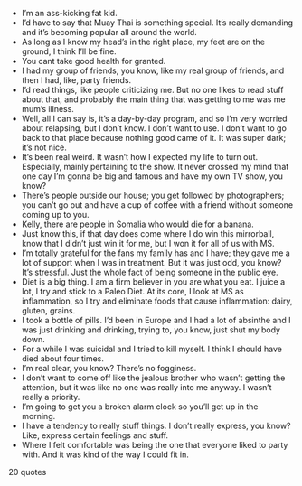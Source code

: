  - I’m an ass-kicking fat kid.
 - I’d have to say that Muay Thai is something special. It’s really demanding and it’s becoming popular all around the world.
 - As long as I know my head’s in the right place, my feet are on the ground, I think I’ll be fine.
 - You cant take good health for granted.
 - I had my group of friends, you know, like my real group of friends, and then I had, like, party friends.
 - I’d read things, like people criticizing me. But no one likes to read stuff about that, and probably the main thing that was getting to me was me mum’s illness.
 - Well, all I can say is, it’s a day-by-day program, and so I’m very worried about relapsing, but I don’t know. I don’t want to use. I don’t want to go back to that place because nothing good came of it. It was super dark; it’s not nice.
 - It’s been real weird. It wasn’t how I expected my life to turn out. Especially, mainly pertaining to the show. It never crossed my mind that one day I’m gonna be big and famous and have my own TV show, you know?
 - There’s people outside our house; you get followed by photographers; you can’t go out and have a cup of coffee with a friend without someone coming up to you.
 - Kelly, there are people in Somalia who would die for a banana.
 - Just know this, if that day does come where I do win this mirrorball, know that I didn’t just win it for me, but I won it for all of us with MS.
 - I’m totally grateful for the fans my family has and I have; they gave me a lot of support when I was in treatment. But it was just odd, you know? It’s stressful. Just the whole fact of being someone in the public eye.
 - Diet is a big thing. I am a firm believer in you are what you eat. I juice a lot, I try and stick to a Paleo Diet. At its core, I look at MS as inflammation, so I try and eliminate foods that cause inflammation: dairy, gluten, grains.
 - I took a bottle of pills. I’d been in Europe and I had a lot of absinthe and I was just drinking and drinking, trying to, you know, just shut my body down.
 - For a while I was suicidal and I tried to kill myself. I think I should have died about four times.
 - I’m real clear, you know? There’s no fogginess.
 - I don’t want to come off like the jealous brother who wasn’t getting the attention, but it was like no one was really into me anyway. I wasn’t really a priority.
 - I’m going to get you a broken alarm clock so you’ll get up in the morning.
 - I have a tendency to really stuff things. I don’t really express, you know? Like, express certain feelings and stuff.
 - Where I felt comfortable was being the one that everyone liked to party with. And it was kind of the way I could fit in.

20 quotes